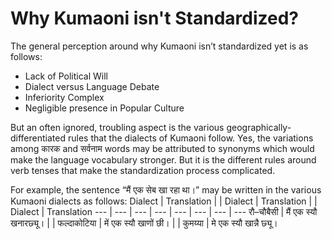 # Why Kumaoni isn't Standardized?
The general perception around why Kumaoni isn’t standardized yet is as follows:

* Lack of Political Will
* Dialect versus Language Debate
* Inferiority Complex
* Negligible presence in Popular Culture

But an often ignored, troubling aspect is the various geographically-differentiated rules that the dialects of Kumaoni follow. Yes, the variations among कारक and सर्वनाम words may be attributed to synonyms which would make the language vocabulary stronger. But it is the different rules around verb tenses that make the standardization process complicated.

For example, the sentence “मैं एक सेब खा रहा था।” may be written in the various Kumaoni dialects as follows:
Dialect | Translation | | Dialect | Translation | | Dialect | Translation
--- | --- | --- | --- | --- | --- | --- | ---
रौ–चौबैसी | मैं एक स्यौ खनारछ्यू। | | फल्दाकोटिया | में एक स्यौ खाणों छी। | | कुमय्या | मे एक स्यौ खान्नै छ्यू।
